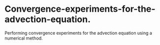 # Convergence-experiments-for-the-advection-equation.
Performing convergence experiments for the advection equation using a numerical method.
